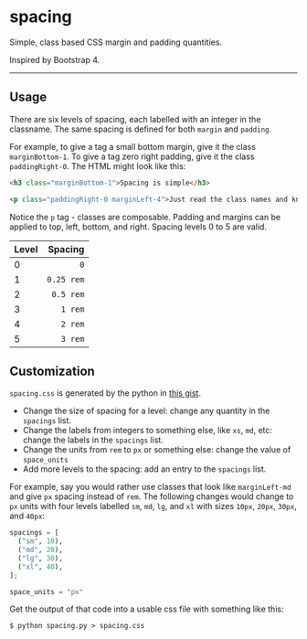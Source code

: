 # spacing

Simple, class based CSS margin and padding quantities.

Inspired by Bootstrap 4.

----------------------------

## Usage

There are six levels of spacing, each labelled with an integer in the classname.
The same spacing is defined for both `margin` and `padding`.

For example, to give a tag a small bottom margin, give it the class `marginBottom-1`.
To give a tag zero right padding, give it the class `paddingRight-0`.
The HTML might look like this:

```html
<h3 class="marginBottom-1">Spacing is simple</h3>

<p class="paddingRight-0 marginLeft-4">Just read the class names and know the spacing. No digging.</p>
```

Notice the `p` tag - classes are composable.
Padding and margins can be applied to top, left, bottom, and right.
Spacing levels 0 to 5 are valid.

| Level | Spacing |
|---|--:|
| 0 | `0` |
| 1 | `0.25 rem` |
| 2 | `0.5 rem` |
| 3 | `1 rem` |
| 4 | `2 rem` |
| 5 | `3 rem` |

## Customization

`spacing.css` is generated by the python in [this gist](https://gist.github.com/kdbanman/8449146c2580ad5d626c05dbc527ee25).

- Change the size of spacing for a level: change any quantity in the `spacings` list.
- Change the labels from integers to something else, like `xs`, `md`, etc: change the labels in the `spacings` list.
- Change the units from `rem` to `px` or something else: change the value of `space_units`
- Add more levels to the spacing: add an entry to the `spacings` list.

For example, say you would rather use classes that look like `marginLeft-md` and give `px` spacing instead of `rem`.  The following changes would change to `px` units with four levels labelled `sm`, `md`, `lg`, and `xl` with sizes `10px`, `20px`, `30px`, and `40px`:

```python
spacings = [
  ("sm", 10),
  ("md", 20),
  ("lg", 30),
  ("xl", 40),
];

space_units = "px"
```

Get the output of that code into a usable css file with something like this:

```
$ python spacing.py > spacing.css
```
